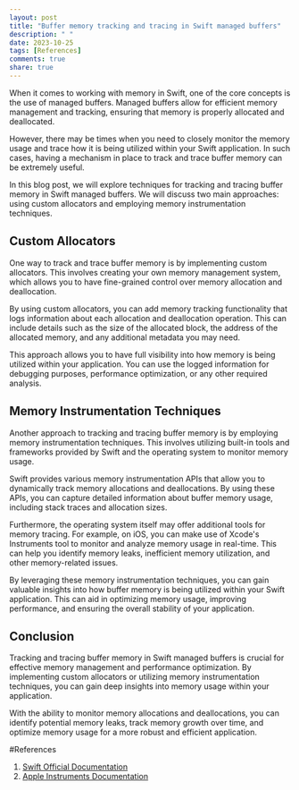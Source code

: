 ```yaml
---
layout: post
title: "Buffer memory tracking and tracing in Swift managed buffers"
description: " "
date: 2023-10-25
tags: [References]
comments: true
share: true
---
```


When it comes to working with memory in Swift, one of the core concepts is the use of managed buffers. Managed buffers allow for efficient memory management and tracking, ensuring that memory is properly allocated and deallocated. 

However, there may be times when you need to closely monitor the memory usage and trace how it is being utilized within your Swift application. In such cases, having a mechanism in place to track and trace buffer memory can be extremely useful. 

In this blog post, we will explore techniques for tracking and tracing buffer memory in Swift managed buffers. We will discuss two main approaches: using custom allocators and employing memory instrumentation techniques.

## Custom Allocators

One way to track and trace buffer memory is by implementing custom allocators. This involves creating your own memory management system, which allows you to have fine-grained control over memory allocation and deallocation.

By using custom allocators, you can add memory tracking functionality that logs information about each allocation and deallocation operation. This can include details such as the size of the allocated block, the address of the allocated memory, and any additional metadata you may need.

This approach allows you to have full visibility into how memory is being utilized within your application. You can use the logged information for debugging purposes, performance optimization, or any other required analysis.

## Memory Instrumentation Techniques

Another approach to tracking and tracing buffer memory is by employing memory instrumentation techniques. This involves utilizing built-in tools and frameworks provided by Swift and the operating system to monitor memory usage.

Swift provides various memory instrumentation APIs that allow you to dynamically track memory allocations and deallocations. By using these APIs, you can capture detailed information about buffer memory usage, including stack traces and allocation sizes.

Furthermore, the operating system itself may offer additional tools for memory tracing. For example, on iOS, you can make use of Xcode's Instruments tool to monitor and analyze memory usage in real-time. This can help you identify memory leaks, inefficient memory utilization, and other memory-related issues.

By leveraging these memory instrumentation techniques, you can gain valuable insights into how buffer memory is being utilized within your Swift application. This can aid in optimizing memory usage, improving performance, and ensuring the overall stability of your application.

## Conclusion

Tracking and tracing buffer memory in Swift managed buffers is crucial for effective memory management and performance optimization. By implementing custom allocators or utilizing memory instrumentation techniques, you can gain deep insights into memory usage within your application.

With the ability to monitor memory allocations and deallocations, you can identify potential memory leaks, track memory growth over time, and optimize memory usage for a more robust and efficient application.

#References

1. [Swift Official Documentation](https://docs.swift.org/swift-book/LanguageGuide/MemorySafety.html)
2. [Apple Instruments Documentation](https://developer.apple.com/documentation/xcode/using_instruments_to_improve_performance/allocations_instruments)